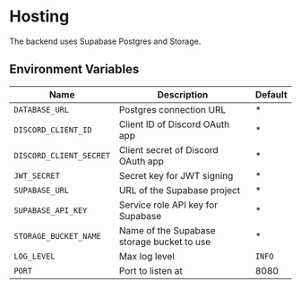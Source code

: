 # Hosting

The backend uses Supabase Postgres and Storage.

## Environment Variables

| **Name**                | **Description**                            | **Default** |
| ----------------------- | ------------------------------------------ | ----------- |
| `DATABASE_URL`          | Postgres connection URL                    | \*          |
| `DISCORD_CLIENT_ID`     | Client ID of Discord OAuth app             | \*          |
| `DISCORD_CLIENT_SECRET` | Client secret of Discord OAuth app         | \*          |
| `JWT_SECRET`            | Secret key for JWT signing                 | \*          |
| `SUPABASE_URL`          | URL of the Supabase project                | \*          |
| `SUPABASE_API_KEY`      | Service role API key for Supabase          | \*          |
| `STORAGE_BUCKET_NAME`   | Name of the Supabase storage bucket to use | \*          |
| `LOG_LEVEL`             | Max log level                              | `INFO`      |
| `PORT`                  | Port to listen at                          | 8080        |
